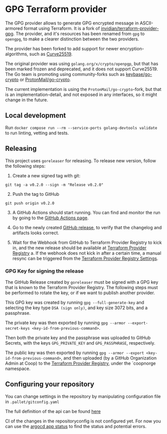 # GPG Terraform provider

The GPG provider allows to generate GPG encrypted message in ASCII-armored
format using Terraform. It is a fork of
[invidian/terraform-provider-gpg](https://github.com/invidian/terraform-provider-gpg).
The provider, and it's resources has been renamed from `gpg` to `opengpg`, to
make a clearer distinction between the two providers.

The provider has been forked to add support for newer encryption-algorithms,
such as [Curve25519](https://en.wikipedia.org/wiki/Curve25519).

The original provider was using `golang.org/x/crypto/openpgp`, but that has
been marked frozen and deprecated, and it does not support Curve25519. The Go
team is promoting using community-forks such as
[keybase/go-crypto](https://github.com/keybase/go-crypto) or
[ProtonMail/go-crypto](https://github.com/ProtonMail/go-cryptos).

The current implementation is using the `ProtonMail/go-crypto`-fork, but that
is an implementation-detail, and not exposed in any interfaces, so it might
change in the future.

## Local development

Run `docker compose run --rm --service-ports golang-devtools validate` to run
linting, vetting and tests.

## Releasing

This project uses `goreleaser` for releasing. To release new version, follow
the following steps:

1. Create a new signed tag with git:

```shell
git tag -a v0.2.0 --sign -m "Release v0.2.0"
```

2. Push the tag to GitHub

```shell
git push origin v0.2.0
```

3. A GitHub Actions should start running. You can find and monitor the run by
   going to the
   [GitHub Actions page](https://github.com/coopnorge/terraform-provider-opengpg/actions/workflows/release.yaml).

4. Go to the newly created
   [GitHub release](https://github.com/coopnorge/terraform-provider-opengpg/releases/tag/v0.2.0),
   to verify that the changelog and artifacts looks correct.

5. Wait for the Webhook from GitHub to Terraform Provider Registry to kick in,
   and the new release should be available at
   [Terraform Provider Registry](https://registry.terraform.io/providers/coopnorge/opengpg)
   a. If the webhook does not kick in after a certain time, a manual resync can
   be triggered from the
   [Terraform Provider Registry Settings](https://registry.terraform.io/providers/coopnorge/opengpg/latest/settings/resync).

### GPG Key for signing the release

The GitHub Release created by `goreleaser` must be signed with a GPG key that
is known to the Terraform Provider Registry. The following steps must be
performed to rotate the key, or if we want to publish another provider.

This GPG key was created by running `gpg --full-generate-key` and selecting the
key type `DSA (sign only)`, and key size 3072 bits, and a passphrase.

The private key was then exported by running
`gpg --armor --export-secret-keys <key-id-from-previous-command>`.

Then both the private key and the passphrase was uploaded to GitHub Secrets,
with the keys `GPG_PRIVATE_KEY` and `GPG_PASSPHRASE`, respectively.

The public key was then exported by running
`gpg --armor --export <key-id-from-previous-command>`, and then uploaded (by a
GitHub Organization Admin at Coop) to the
[Terraform Provider Registry](https://registry.terraform.io/settings/gpg-keys),
under the `coopnorge namespace.

## Configuring your repository

You can change settings in the repository by manipulating configuration file in
`.pallet/gitconfig.yaml`

The full definition of the api can be found [here][gitconfig-api-ref]

CI of the changes in the repositoryconfig is not configured yet. For now you
can use the [argocd app status][argocd-app-ref] to find the status and
potential errors.

[gitconfig-api-ref]:
  https://github.com/coopnorge/cloud-platform-apis/blob/main/cloud-platform-apis/templates/repositoryconfig.github.coop.no/definition.yaml
[argocd-app-ref]:
  https://argocd.internal.coop/applications?search=pallet-terraform-provider-opengpg&showFavorites=false&proj=&sync=&autoSync=&health=&namespace=&cluster=&labels=

```

```
